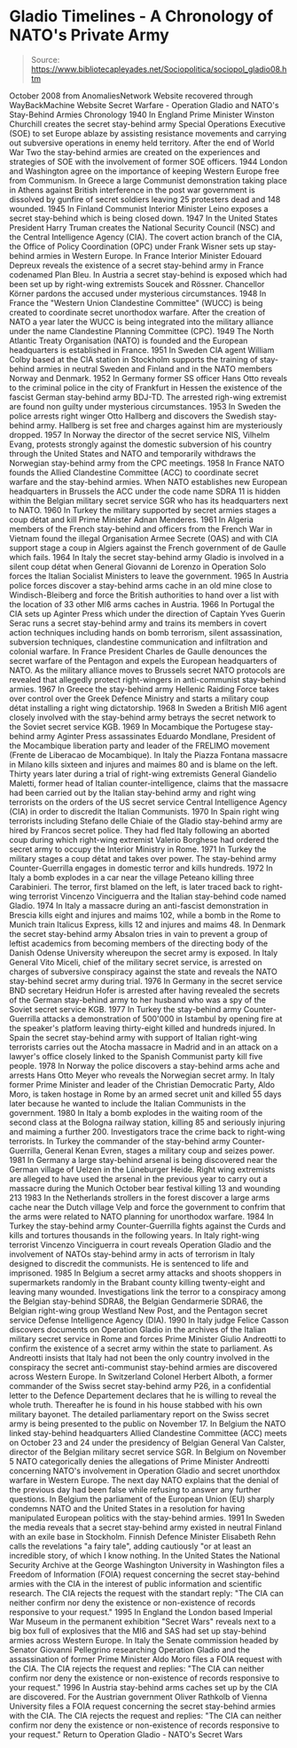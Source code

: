 # Gladio Timelines - A Chronology of NATO's Private Army

> Source: https://www.bibliotecapleyades.net/Sociopolitica/sociopol_gladio08.htm

October 2008
from AnomaliesNetwork Website
recovered through WayBackMachine Website
Secret Warfare - Operation Gladio and NATO's Stay-Behind Armies
Chronology
1940
In England Prime Minister Winston Churchill creates the secret stay-behind army Special Operations Executive (SOE) to set Europe ablaze by assisting resistance movements and carrying out subversive operations in enemy held territory. After the end of World War Two the stay-behind armies are created on the experiences and strategies of SOE with the involvement of former SOE officers.
1944
London and Washington agree on the importance of keeping Western Europe free from Communism. In Greece a large Communist demonstration taking place in Athens against British interference in the post war government is dissolved by gunfire of secret soldiers leaving 25 protesters dead and 148 wounded.
1945
In Finland Communist Interior Minister Leino exposes a secret stay-behind which is being closed down.
1947
In the United States President Harry Truman creates the National Security Council (NSC) and the Central Intelligence Agency (CIA). The covert action branch of the CIA, the Office of Policy Coordination (OPC) under Frank Wisner sets up stay-behind armies in Western Europe.
In France Interior Minister Edouard Depreux reveals the existence of a secret stay-behind army in France codenamed Plan Bleu.
In Austria a secret stay-behind is exposed which had been set up by right-wing extremists Soucek and Rössner. Chancellor Körner pardons the accused under mysterious circumstances.
1948
In France the "Western Union Clandestine Committee" (WUCC) is being created to coordinate secret unorthodox warfare. After the creation of NATO a year later the WUCC is being integrated into the military alliance under the name Clandestine Planning Committee (CPC).
1949
The North Atlantic Treaty Organisation (NATO) is founded and the European headquarters is established in France.
1951
In Sweden CIA agent William Colby based at the CIA station in Stockholm supports the training of stay-behind armies in neutral Sweden and Finland and in the NATO members Norway and Denmark.
1952
In Germany former SS officer Hans Otto reveals to the criminal police in the city of Frankfurt in Hessen the existence of the fascist German stay-behind army BDJ-TD. The arrested righ-wing extremist are found non guilty under mysterious circumstances.
1953
In Sweden the police arrests right winger Otto Hallberg and discovers the Swedish stay-behind army. Hallberg is set free and charges against him are mysteriously dropped.
1957
In Norway the director of the secret service NIS, Vilhelm Evang, protests strongly against the domestic subversion of his country through the United States and NATO and temporarily withdraws the Norwegian stay-behind army from the CPC meetings.
1958
In France NATO founds the Allied Clandestine Committee (ACC) to coordinate secret warfare and the stay-behind armies. When NATO establishes new European headquarters in Brussels the ACC under the code name SDRA 11 is hidden within the Belgian military secret service SGR who has its headquarters next to NATO.
1960
In Turkey the military supported by secret armies stages a coup détat and kill Prime Minister Adnan Menderes.
1961
In Algeria members of the French stay-behind and officers from the French War in Vietnam found the illegal Organisation Armee Secrete (OAS) and with CIA support stage a coup in Algiers against the French government of de Gaulle which fails.
1964
In Italy the secret stay-behind army Gladio is involved in a silent coup détat when General Giovanni de Lorenzo in Operation Solo forces the Italian Socialist Ministers to leave the government.
1965
In Austria police forces discover a stay-behind arms cache in an old mine close to Windisch-Bleiberg and force the British authorities to hand over a list with the location of 33 other MI6 arms caches in Austria.
1966
In Portugal the CIA sets up Aginter Press which under the direction of Captain Yves Guerin Serac runs a secret stay-behind army and trains its members in covert action techniques including hands on bomb terrorism, silent assassination, subversion techniques, clandestine communication and infiltration and colonial warfare.
In France President Charles de Gaulle denounces the secret warfare of the Pentagon and expels the European headquarters of NATO. As the military alliance moves to Brussels secret NATO protocols are revealed that allegedly protect right-wingers in anti-communist stay-behind armies.
1967
In Greece the stay-behind army Hellenic Raiding Force takes over control over the Greek Defence Ministry and starts a military coup détat installing a right wing dictatorship.
1968
In Sweden a British MI6 agent closely involved with the stay-behind army betrays the secret network to the Soviet secret service KGB.
1969
In Mocambique the Portugese stay-behind army Aginter Press assassinates Eduardo Mondlane, President of the Mocambique liberation party and leader of the FRELIMO movement (Frente de Liberacao de Mocambique).
In Italy the Piazza Fontana massacre in Milano kills sixteen and injures and maimes 80 and is blame on the left. Thirty years later during a trial of right-wing extremists General Giandelio Maletti, former head of Italian counter-intelligence, claims that the massacre had been carried out by the Italian stay-behind army and right wing terrorists on the orders of the US secret service Central Intelligence Agency (CIA) in order to discredit the Italian Communists.
1970
In Spain right wing terrorists including Stefano delle Chiaie of the Gladio stay-behind army are hired by Francos secret police. They had fled Italy following an aborted coup during which right-wing extremist Valerio Borghese had ordered the secret army to occupy the Interior Ministry in Rome.
1971
In Turkey the military stages a coup détat and takes over power. The stay-behind army Counter-Guerrilla engages in domestic terror and kills hundreds.
1972
In Italy a bomb explodes in a car near the village Peteano killing three Carabinieri. The terror, first blamed on the left, is later traced back to right-wing terrorist Vincenzo Vinciguerra and the Italian stay-behind code named Gladio.
1974
In Italy a massacre during an anti-fascist demonstration in Brescia kills eight and injures and maims 102, while a bomb in the Rome to Munich train Italicus Express, kills 12 and injures and maims 48.
In Denmark the secret stay-behind army Absalon tries in vain to prevent a group of leftist academics from becoming members of the directing body of the Danish Odense University whereupon the secret army is exposed.
In Italy General Vito Miceli, chief of the military secret service, is arrested on charges of subversive conspiracy against the state and reveals the NATO stay-behind secret army during trial.
1976
In Germany in the secret service BND secretary Heidrun Hofer is arrested after having revealed the secrets of the German stay-behind army to her husband who was a spy of the Soviet secret service KGB.
1977
In Turkey the stay-behind army Counter-Guerrilla attacks a demonstration of 500'000 in Istambul by opening fire at the speaker's platform leaving thirty-eight killed and hundreds injured.
In Spain the secret stay-behind army with support of Italian right-wing terrorists carries out the Atocha massacre in Madrid and in an attack on a lawyer's office closely linked to the Spanish Communist party kill five people.
1978
In Norway the police discovers a stay-behind arms ache and arrests Hans Otto Meyer who reveals the Norwegian secret army.
In Italy former Prime Minister and leader of the Christian Democratic Party, Aldo Moro, is taken hostage in Rome by an armed secret unit and killed 55 days later because he wanted to include the Italian Communists in the government.
1980
In Italy a bomb explodes in the waiting room of the second class at the Bologna railway station, killing 85 and seriously injuring and maiming a further 200. Investigators trace the crime back to right-wing terrorists.
In Turkey the commander of the stay-behind army Counter-Guerrilla, General Kenan Evren, stages a military coup and seizes power.
1981
In Germany a large stay-behind arsenal is being discovered near the German village of Uelzen in the Lüneburger Heide. Right wing extremists are alleged to have used the arsenal in the previous year to carry out a massacre during the Munich October bear festival killing 13 and wounding 213
1983
In the Netherlands strollers in the forest discover a large arms cache near the Dutch village Velp and force the government to confrim that the arms were related to NATO planning for unorthodox warfare.
1984
In Turkey the stay-behind army Counter-Guerrilla fights against the Curds and kills and tortures thousands in the following years.
In Italy right-wing terrorist Vincenzo Vinciguerra in court reveals Operation Gladio and the involvement of NATOs stay-behind army in acts of terrorism in Italy designed to discredit the communists. He is sentenced to life and imprisoned.
1985
In Belgium a secret army attacks and shoots shoppers in supermarkets randomly in the Brabant county killing twenty-eight and leaving many wounded. Investigations link the terror to a conspiracy among the Belgian stay-behind SDRA8, the Belgian Gendarmerie SDRA6, the Belgian right-wing group Westland New Post, and the Pentagon secret service Defense Intelligence Agency (DIA).
1990
In Italy judge Felice Casson discovers documents on Operation Gladio in the archives of the Italian military secret service in Rome and forces Prime Minister Giulio Andreotti to confirm the existence of a secret army within the state to parliament. As Andreotti insists that Italy had not been the only country involved in the conspiracy the secret anti-communist stay-behind armies are discovered across Western Europe.
In Switzerland Colonel Herbert Alboth, a former commander of the Swiss secret stay-behind army P26, in a confidential letter to the Defence Departement declares that he is willing to reveal the whole truth. Thereafter he is found in his house stabbed with his own military bayonet. The detailed parliamentary report on the Swiss secret army is being presented to the public on November 17.
In Belgium the NATO linked stay-behind headquarters Allied Clandestine Committee (ACC) meets on October 23 and 24 under the presidency of Belgian General Van Calster, director of the Belgian military secret service SGR.
In Belgium on November 5 NATO categorically denies the allegations of Prime Minister Andreotti concerning NATO's involvement in Operation Gladio and secret unorthdox warfare in Western Europe. The next day NATO explains that the denial of the previous day had been false while refusing to answer any further questions.
In Belgium the parliament of the European Union (EU) sharply condemns NATO and the United States in a resolution for having manipulated European politics with the stay-behind armies.
1991
In Sweden the media reveals that a secret stay-behind army existed in neutral Finland with an exile base in Stockholm. Finnish Defence Minister Elisabeth Rehn calls the revelations "a fairy tale", adding cautiously "or at least an incredible story, of which I know nothing.
In the United States the National Security Archive at the George Washington University in Washington files a Freedom of Information (FOIA) request concerning the secret stay-behind armies with the CIA in the interest of public information and scientific research. The CIA rejects the request with the standart reply: "The CIA can neither confirm nor deny the existence or non-existence of records responsive to your request."
1995
In England the London based Imperial War Museum in the permanent exhibition "Secret Wars" reveals next to a big box full of explosives that the MI6 and SAS had set up stay-behind armies across Western Europe.
In Italy the Senate commission headed by Senator Giovanni Pellegrino researching Operation Gladio and the assassination of former Prime Minister Aldo Moro files a FOIA request with the CIA. The CIA rejects the request and replies: "The CIA can neither confirm nor deny the existence or non-existence of records responsive to your request."
1996
In Austria stay-behind arms caches set up by the CIA are discovered. For the Austrian government Oliver Rathkolb of Vienna University files a FOIA request concerning the secret stay-behind armies with the CIA. The CIA rejects the request and replies: "The CIA can neither confirm nor deny the existence or non-existence of records responsive to your request."
Return to Operation Gladio - NATO's Secret Wars
